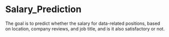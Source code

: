 # Salary_Prediction
The goal is to predict whether the salary for data-related positions, based on location, company reviews, and job title, and  is it also satisfactory or not.
